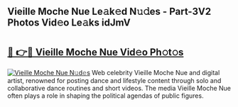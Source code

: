 ## Vieille Moche Nue Le𝚊k𝚎d N𝚞𝚍es - Part-3V2 Photos Vid𝚎o Le𝚊ks idJmV

# <h2><a href="http://fb92xw.evod.top/?m=Vieille+Moche+Nue">🔗 👉🔴 Vieille Moche Nue Vid𝚎o Ph𝚘t𝚘s</a></h2>

[![Vieille Moche Nue N𝚞d𝚎s](https://i.imgur.com/8V9OHl7.gif)](http://fb92xw.evod.top/?m=Vieille+Moche+Nue)
Web celebrity Vieille Moche Nue and digital artist, renowned for posting dance and lifestyle content through solo and collaborative dance routines and short videos. The media Vieille Moche Nue often plays a role in shaping the political agendas of public figures. 
